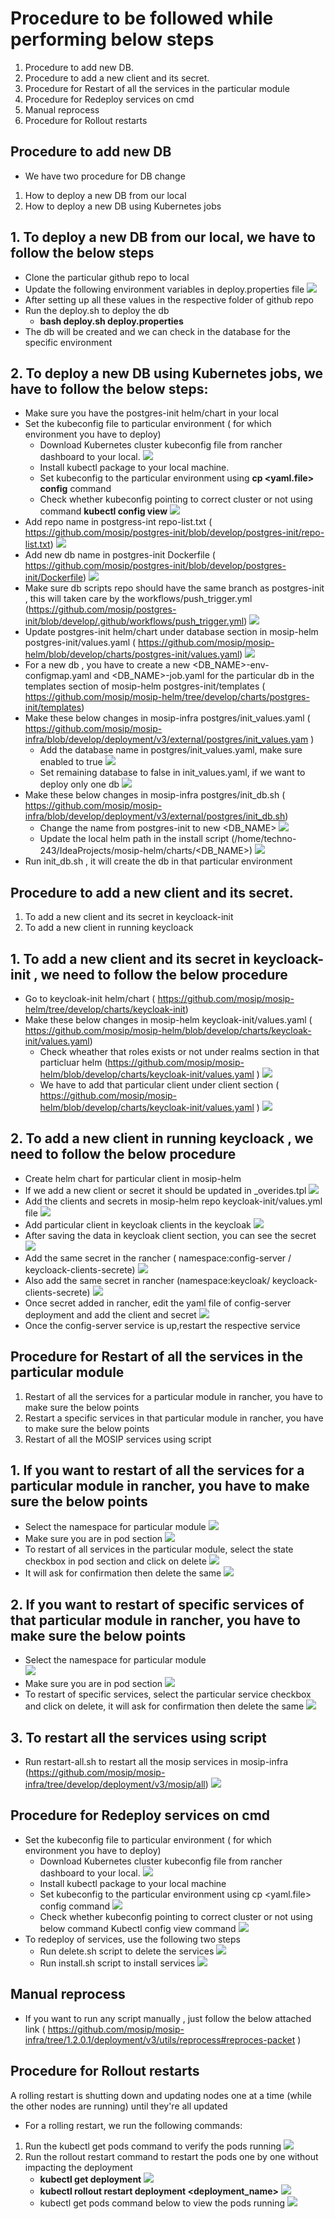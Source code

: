 # Procedure to be followed while performing below steps

1. Procedure to add new DB.
2. Procedure to add a new client and its secret.
3. Procedure for Restart of all the services in the particular module
4. Procedure for Redeploy services on cmd
5. Manual reprocess
6. Procedure for Rollout restarts

## Procedure to add new DB

* We have two procedure for DB change
1. How to deploy a new DB from our local
2. How to deploy a new DB using Kubernetes jobs

## 1. To deploy a new DB from our local, we have to follow the below steps

* Clone the particular github repo to local
* Update the following environment variables in deploy.properties file
![](/home/techno-243/Pictures/img1.png)
* After setting up all these values in the respective folder of github repo
* Run the deploy.sh to deploy the db
   * **bash deploy.sh deploy.properties**
* The db will be created and we can check in the database for the specific environment

## 2. To deploy a new DB using Kubernetes jobs, we have to follow the below steps:

*  Make sure you have  the  postgres-init helm/chart in your local
* Set the kubeconfig file to particular environment ( for which environment you have to deploy)
   * Download Kubernetes cluster kubeconfig file from rancher dashboard to your local.
   ![](/home/techno-243/Pictures/img2.png)
   * Install kubectl package to your local machine.
   * Set  kubeconfig  to the particular environment using  **cp <yaml.file> config** command
   * Check whether kubeconfig pointing to correct cluster or not using command **kubectl config view**
   ![](/home/techno-243/Pictures/img3.png)
* Add repo name in postgress-int repo-list.txt ( https://github.com/mosip/postgres-init/blob/develop/postgres-init/repo-list.txt)
![](/home/techno-243/Pictures/img4.png)
* Add new db name in postgres-init Dockerfile ( https://github.com/mosip/postgres-init/blob/develop/postgres-init/Dockerfile)
![](/home/techno-243/Pictures/img5.png)
* Make sure db scripts repo should have the same branch as postgres-init , this will taken care by the workflows/push_trigger.yml (https://github.com/mosip/postgres-init/blob/develop/.github/workflows/push_trigger.yml)
![](/home/techno-243/Pictures/img6.png)
* Update postgres-init helm/chart under database section in mosip-helm postgres-init/values.yaml ( https://github.com/mosip/mosip-helm/blob/develop/charts/postgres-init/values.yaml)
![](/home/techno-243/Pictures/img7.png)
* For a new db , you have to create  a new <DB_NAME>-env-configmap.yaml and <DB_NAME>-job.yaml for the particular db in the templates section of mosip-helm postgres-init/templates ( https://github.com/mosip/mosip-helm/tree/develop/charts/postgres-init/templates)
*  Make these below changes in mosip-infra postgres/init_values.yaml ( https://github.com/mosip/mosip-infra/blob/develop/deployment/v3/external/postgres/init_values.yam )
    * Add the database name in postgres/init_values.yaml, make sure enabled to true
    ![](/home/techno-243/Pictures/img8.png)
    *  Set remaining database to false in init_values.yaml, if we want to deploy only one db
    ![](/home/techno-243/Pictures/img9.png)
* Make these below changes in mosip-infra postgres/init_db.sh ( https://github.com/mosip/mosip-infra/blob/develop/deployment/v3/external/postgres/init_db.sh)
   * Change the name from postgres-init to new <DB_NAME>
   ![](/home/techno-243/Pictures/img10.png)
   * Update the local helm path in the install script  (/home/techno-243/IdeaProjects/mosip-helm/charts/<DB_NAME>)
   ![](/home/techno-243/Pictures/img11.png)
* Run init_db.sh , it will create the db in that particular environment


## Procedure to add a new client and its secret.

1. To add a new client and its secret in keycloack-init 
2. To add a new client in running keycloack 

## 1. To add a new client and its secret in keycloack-init , we need to follow the below procedure

* Go to keycloak-init helm/chart ( https://github.com/mosip/mosip-helm/tree/develop/charts/keycloak-init)
* Make these below changes in mosip-helm keycloak-init/values.yaml  ( https://github.com/mosip/mosip-helm/blob/develop/charts/keycloak-init/values.yaml)
   * Check wheather that roles exists or not under realms section in that particluar helm (https://github.com/mosip/mosip-helm/blob/develop/charts/keycloak-init/values.yaml )
   ![](/home/techno-243/Pictures/img12.png)
   * We have to add that particular client  under client section ( https://github.com/mosip/mosip-helm/blob/develop/charts/keycloak-init/values.yaml )
   ![](/home/techno-243/Pictures/img13.png)

## 2. To add a new client in running keycloack , we need to follow the below procedure

* Create helm chart for particular client in mosip-helm
* If we add a new client or secret it should be updated in _overides.tpl
![](/home/techno-243/Pictures/img14.png)
* Add the clients and secrets  in mosip-helm repo keycloak-init/values.yml file
![](/home/techno-243/Pictures/img15.png)
* Add particular client in keycloak clients in the keycloak
![](/home/techno-243/Pictures/img16.png)
* After saving the data in keycloak client section, you can see the secret
![](/home/techno-243/Pictures/img17.png)
* Add the same secret in the rancher ( namespace:config-server / keycloack-clients-secrete)
![](/home/techno-243/Pictures/img18.png)
* Also add the same secret in rancher (namespace:keycloak/ keycloack-clients-secrete)
![](/home/techno-243/Pictures/img19.png)
* Once secret added in rancher, edit the yaml file of config-server deployment and add the client and secret
![](/home/techno-243/Pictures/img20.png)
* Once the config-server service is up,restart the respective service


## Procedure for Restart of all the services in the particular module

1. Restart of all the services for a particular module in rancher, you have to make sure the below points
2. Restart a specific services in that particular module in rancher, you have to make sure the below points
3. Restart of all the  MOSIP services using script

## 1. If you want to restart of all the services for a particular module in rancher, you have to make sure the below points

* Select the namespace for particular module
![](/home/techno-243/Pictures/img21.png)
* Make sure you are in pod section 
![](/home/techno-243/Pictures/img22.png)
* To restart of all services in the particular module, select the state checkbox  in pod section and click on delete 
![](/home/techno-243/Pictures/img23.png)
* It will ask for confirmation then delete the same
![](/home/techno-243/Pictures/img24.png)

## 2. If you want to restart of specific services of that particular module in rancher, you have to make sure the below points

* Select the namespace for particular module   
![](/home/techno-243/Pictures/img21.png)
* Make sure you are in pod section 
![](/home/techno-243/Pictures/img22.png)
* To restart of specific services, select the particular service checkbox and click on delete, it will ask for confirmation then delete the same
![](/home/techno-243/Pictures/img25.png)

## 3. To restart all the services using script

* Run restart-all.sh to restart all the mosip services  in mosip-infra (https://github.com/mosip/mosip-infra/tree/develop/deployment/v3/mosip/all)
![](/home/techno-243/Pictures/img26.png)

##  Procedure for Redeploy services on cmd

* Set the kubeconfig file to particular environment ( for which environment you have to deploy)
   * Download Kubernetes cluster kubeconfig file from rancher dashboard to your local.
   ![](/home/techno-243/Pictures/img27.png)
   * Install kubectl package to your local machine
   * Set kubeconfig to the particular environment using cp <yaml.file> config command
   ![](/home/techno-243/Pictures/img28.png)
   * Check whether kubeconfig pointing to correct cluster or not using below command Kubectl config view  command
   ![](/home/techno-243/Pictures/img29.png)
* To redeploy of services, use the following two steps
   * Run delete.sh script to delete the services
   ![](/home/techno-243/Pictures/img30.png)
   * Run install.sh script to install services
   ![](/home/techno-243/Pictures/img31.png)

## Manual reprocess

* If you want to run any script manually , just follow the below attached link
  ( https://github.com/mosip/mosip-infra/tree/1.2.0.1/deployment/v3/utils/reprocess#reproces-packet )


## Procedure for Rollout restarts

A rolling restart is shutting down and updating nodes one at a time (while the other nodes are running) until they're all updated

* For a rolling restart, we run the following commands:

1. Run the kubectl get pods command to verify the pods running
![](/home/techno-243/Pictures/img32.png)
2. Run the rollout restart command  to restart the pods one by one without impacting the deployment 
    * **kubectl get deployment**
    ![](/home/techno-243/Pictures/img33.png)
    * **kubectl rollout restart deployment <deployment_name>** 
    ![](/home/techno-243/Pictures/img34.png)
    * kubectl get pods command below to view the pods running 
    ![](/home/techno-243/Pictures/img35.png)



















